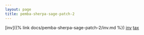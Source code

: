 ```yaml
---
layout: page
title: pemba-sherpa-sage-patch-2
---
```

[inv]({% link docs/pemba-sherpa-sage-patch-2/inv.md %})
<a href="{{ site.baseurl }}/docs/pemba-sherpa-sage-patch-2/inv.md">inv</a>
<a href="{{ site.baseurl }}/docs/pemba-sherpa-sage-patch-2/tax.md %">tax</a>
